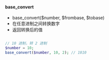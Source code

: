 
#### base_convert

- base_convert($number, $frombase, $tobase)
- 在任意进制之间转换数字
- 返回转换后的值

```php

// 10 进制，转 2 进制 
$number = 10;
base_convert($number, 10, 2); // 1010

```
